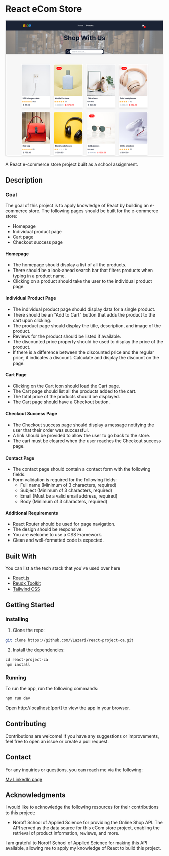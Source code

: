 # React eCom Store

![image](./public/eCom.png)

A React e-commerce store project built as a school assignment.

## Description

### Goal

The goal of this project is to apply knowledge of React by building an e-commerce store.
The following pages should be built for the e-commerce store:

- Homepage
- Individual product page
- Cart page
- Checkout success page

#### Homepage

- The homepage should display a list of all the products.
- There should be a look-ahead search bar that filters products when typing in a product name.
- Clicking on a product should take the user to the individual product page.

#### Individual Product Page

- The individual product page should display data for a single product.
- There should be an "Add to Cart" button that adds the product to the cart upon clicking.
- The product page should display the title, description, and image of the product.
- Reviews for the product should be listed if available.
- The discounted price property should be used to display the price of the product.
- If there is a difference between the discounted price and the regular price, it indicates a discount. Calculate and display the discount on the page.

#### Cart Page

- Clicking on the Cart icon should load the Cart page.
- The Cart page should list all the products added to the cart.
- The total price of the products should be displayed.
- The Cart page should have a Checkout button.

#### Checkout Success Page

- The Checkout success page should display a message notifying the user that their order was successful.
- A link should be provided to allow the user to go back to the store.
- The cart must be cleared when the user reaches the Checkout success page.

#### Contact Page

- The contact page should contain a contact form with the following fields.
- Form validation is required for the following fields:
  - Full name (Minimum of 3 characters, required)
  - Subject (Minimum of 3 characters, required)
  - Email (Must be a valid email address, required)
  - Body (Minimum of 3 characters, required)

#### Additional Requirements

- React Router should be used for page navigation.
- The design should be responsive.
- You are welcome to use a CSS Framework.
- Clean and well-formatted code is expected.

## Built With

You can list a the tech stack that you've used over here

- [React.js](https://reactjs.org/)
- [Reudx Toolkit](https://redux-toolkit.js.org/)
- [Tailwind CSS](https://tailwindcss.com/)

## Getting Started

### Installing

1. Clone the repo:

```bash
git clone https://github.com/VLazari/react-project-ca.git
```

2. Install the dependencies:

```
cd react-project-ca
npm install
```

### Running

To run the app, run the following commands:

```bash
npm run dev
```
Open http://localhost:[port] to view the app in your browser.

## Contributing

Contributions are welcome! If you have any suggestions or improvements, feel free to open an issue or create a pull request.

## Contact

For any inquiries or questions, you can reach me via the following:

[My LinkedIn page](www.linkedin.com/in/viorel-lazari)

## Acknowledgments

I would like to acknowledge the following resources for their contributions to this project:

- Noroff School of Applied Science for providing the Online Shop API. The API served as the data source for this eCom store project, enabling the retrieval of product information, reviews, and more.

I am grateful to Noroff School of Applied Science for making this API available, allowing me to apply my knowledge of React to build this project.
